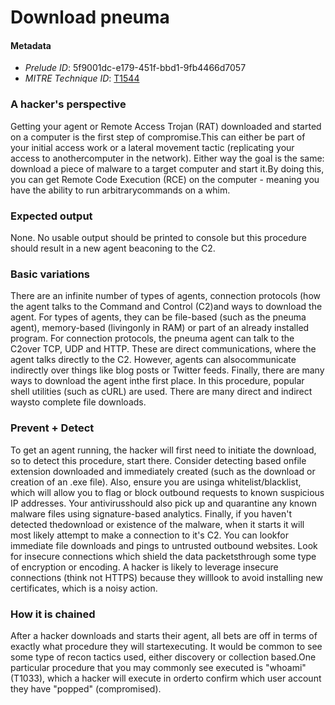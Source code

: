 
# Download pneuma

#### Metadata

- *Prelude ID*: 5f9001dc-e179-451f-bbd1-9fb4466d7057
- *MITRE Technique ID*: [T1544](https://attack.mitre.org/techniques/T1544/)

### A hacker's perspective

Getting your agent or Remote Access Trojan (RAT) downloaded and started on a computer is the first step of compromise.This can either be part of your initial access work or a lateral movement tactic (replicating your access to anothercomputer in the network). Either way the goal is the same: download a piece of malware to a target computer and start it.By doing this, you can get Remote Code Execution (RCE) on the computer - meaning you have the ability to run arbitrarycommands on a whim.

### Expected output

None. No usable output should be printed to console but this procedure should result in a new agent beaconing to the C2.

### Basic variations

There are an infinite number of types of agents, connection protocols (how the agent talks to the Command and Control (C2)and ways to download the agent. For types of agents, they can be file-based (such as the pneuma agent), memory-based (livingonly in RAM) or part of an already installed program. For connection protocols, the pneuma agent can talk to the C2over TCP, UDP and HTTP. These are direct communications, where the agent talks directly to the C2. However, agents can alsocommunicate indirectly over things like blog posts or Twitter feeds. Finally, there are many ways to download the agent inthe first place. In this procedure, popular shell utilities (such as cURL) are used. There are many direct and indirect waysto complete file downloads.

### Prevent + Detect

To get an agent running, the hacker will first need to initiate the download, so to detect this procedure, start there. Consider detecting based onfile extension downloaded and immediately created (such as the download or creation of an .exe file). Also, ensure you are usinga whitelist/blacklist, which will allow you to flag or block outbound requests to known suspicious IP addresses. Your antivirusshould also pick up and quarantine any known malware files using signature-based analytics. Finally, if you haven't detected thedownload or existence of the malware, when it starts it will most likely attempt to make a connection to it's C2. You can lookfor immediate file downloads and pings to untrusted outbound websites. Look for insecure connections which shield the data packetsthrough some type of encryption or encoding. A hacker is likely to leverage insecure connections (think not HTTPS) because they willlook to avoid installing new certificates, which is a noisy action.

### How it is chained

After a hacker downloads and starts their agent, all bets are off in terms of exactly what procedure they will startexecuting. It would be common to see some type of recon tactics used, either discovery or collection based.One particular procedure that you may commonly see executed is "whoami" (T1033), which a hacker will execute in orderto confirm which user account they have "popped" (compromised).
